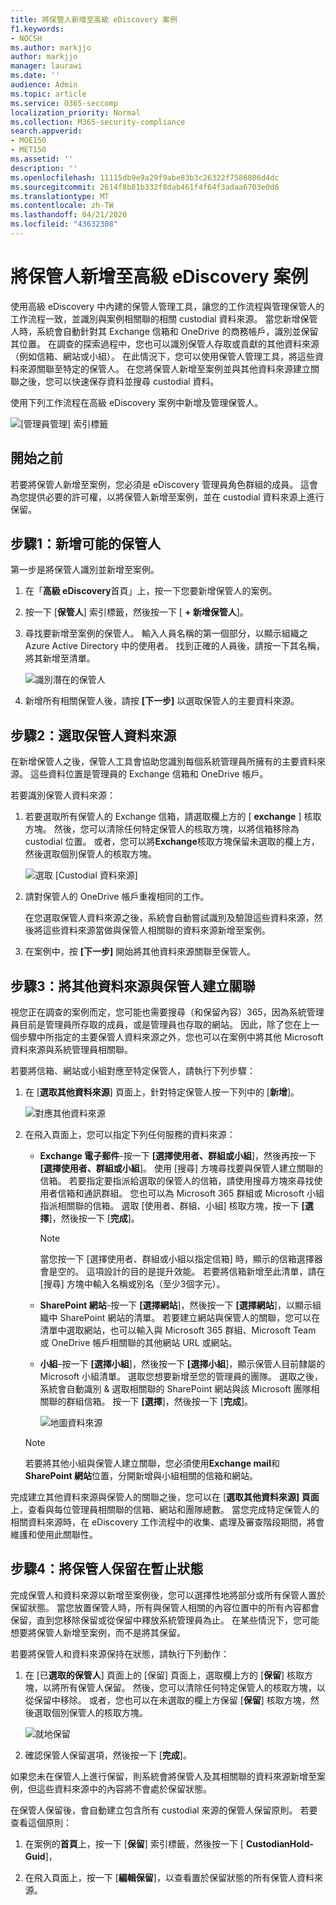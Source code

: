 ```yaml
---
title: 將保管人新增至高級 eDiscovery 案例
f1.keywords:
- NOCSH
ms.author: markjjo
author: markjjo
manager: laurawi
ms.date: ''
audience: Admin
ms.topic: article
ms.service: O365-seccomp
localization_priority: Normal
ms.collection: M365-security-compliance
search.appverid:
- MOE150
- MET150
ms.assetid: ''
description: ''
ms.openlocfilehash: 11115db9e9a29f9abe83b3c26322f7586806d4dc
ms.sourcegitcommit: 2614f8b81b332f8dab461f4f64f3adaa6703e0d6
ms.translationtype: MT
ms.contentlocale: zh-TW
ms.lasthandoff: 04/21/2020
ms.locfileid: "43632308"
---
```

# <a name="add-custodians-to-an-advanced-ediscovery-case"></a>將保管人新增至高級 eDiscovery 案例

使用高級 eDiscovery 中內建的保管人管理工具，讓您的工作流程與管理保管人的工作流程一致，並識別與案例相關聯的相關 custodial 資料來源。 當您新增保管人時，系統會自動針對其 Exchange 信箱和 OneDrive 的商務帳戶，識別並保留其位置。 在調查的探索過程中，您也可以識別保管人存取或貢獻的其他資料來源（例如信箱、網站或小組）。 在此情況下，您可以使用保管人管理工具，將這些資料來源關聯至特定的保管人。 在您將保管人新增至案例並與其他資料來源建立關聯之後，您可以快速保存資料並搜尋 custodial 資料。

使用下列工作流程在高級 eDiscovery 案例中新增及管理保管人。 

![[管理員管理] 索引標籤](../media/CustodianMgtPage.png)

## <a name="before-you-begin"></a>開始之前

若要將保管人新增至案例，您必須是 eDiscovery 管理員角色群組的成員。 這會為您提供必要的許可權，以將保管人新增至案例，並在 custodial 資料來源上進行保留。


## <a name="step-1-add-potential-custodians"></a>步驟1：新增可能的保管人

第一步是將保管人識別並新增至案例。

1. 在「**高級 eDiscovery**首頁」上，按一下您要新增保管人的案例。 
 
2. 按一下 [**保管人**] 索引標籤，然後按一下 [ **+ 新增保管人**]。

3. 尋找要新增至案例的保管人。 輸入人員名稱的第一個部分，以顯示組織之 Azure Active Directory 中的使用者。 找到正確的人員後，請按一下其名稱，將其新增至清單。

   ![識別潛在的保管人](../media/AddCustodianStep1.png)
 
4. 新增所有相關保管人後，請按 **[下一步]** 以選取保管人的主要資料來源。
  
## <a name="step-2-select-custodian-data-sources"></a>步驟2：選取保管人資料來源

在新增保管人之後，保管人工具會協助您識別每個系統管理員所擁有的主要資料來源。 這些資料位置是管理員的 Exchange 信箱和 OneDrive 帳戶。 

若要識別保管人資料來源： 

1. 若要選取所有保管人的 Exchange 信箱，請選取欄上方的 [ **exchange** ] 核取方塊。 然後，您可以清除任何特定保管人的核取方塊，以將信箱移除為 custodial 位置。 或者，您可以將**Exchange**核取方塊保留未選取的欄上方，然後選取個別保管人的核取方塊。 
 
   ![選取 [Custodial 資料來源]](../media/AddCustodianStep2.png)
 
2. 請對保管人的 OneDrive 帳戶重複相同的工作。 

    在您選取保管人資料來源之後，系統會自動嘗試識別及驗證這些資料來源，然後將這些資料來源當做與保管人相關聯的資料來源新增至案例。
 
4. 在案例中，按 **[下一步]** 開始將其他資料來源關聯至保管人。

## <a name="step-3-associate-additional-data-sources-to-a-custodian"></a>步驟3：將其他資料來源與保管人建立關聯

視您正在調查的案例而定，您可能也需要搜尋（和保留內容）365，因為系統管理員目前是管理員所存取的成員，或是管理員也存取的網站。 因此，除了您在上一個步驟中所指定的主要保管人資料來源之外，您也可以在案例中將其他 Microsoft 資料來源與系統管理員相關聯。 

若要將信箱、網站或小組對應至特定保管人，請執行下列步驟：

1. 在 [**選取其他資料來源**] 頁面上，針對特定保管人按一下列中的 [**新增**]。 
  
   ![對應其他資料來源](../media/AddCustodianStep3.PNG)

2. 在飛入頁面上，您可以指定下列任何服務的資料來源：
  
   -  **Exchange 電子郵件**-按一下 **[選擇使用者、群組或小組**]，然後再按一下 **[選擇使用者、群組或小組**]。 使用 [搜尋] 方塊尋找要與保管人建立關聯的信箱。 若要指定要指派給選取的保管人的信箱，請使用搜尋方塊來尋找使用者信箱和通訊群組。 您也可以為 Microsoft 365 群組或 Microsoft 小組指派相關聯的信箱。 選取 [使用者、群組、小組] 核取方塊，按一下 **[選擇**]，然後按一下 [**完成**]。

        > [!NOTE]
        > 當您按一下 [選擇使用者、群組或小組以指定信箱] 時，顯示的信箱選擇器會是空的。 這項設計的目的是提升效能。 若要將信箱新增至此清單，請在 [搜尋] 方塊中輸入名稱或別名（至少3個字元）。
     
     - **SharePoint 網站**-按一下 **[選擇網站**]，然後按一下 **[選擇網站**]，以顯示組織中 SharePoint 網站的清單。 若要建立網站與保管人的關聯，您可以在清單中選取網站，也可以輸入與 Microsoft 365 群組、Microsoft Team 或 OneDrive 帳戶相關聯的其他網站 URL 或網站。
     
     - **小組**–按一下 **[選擇小組**]，然後按一下 **[選擇小組**]，顯示保管人目前隸屬的 Microsoft 小組清單。 選取您想要新增至您的管理員的團隊。 選取之後，系統會自動識別 & 選取相關聯的 SharePoint 網站與該 Microsoft 團隊相關聯的群組信箱。 按一下 **[選擇**]，然後按一下 [**完成**]。

       ![地圖資料來源](../media/AddCustodianStep4.PNG)
        
      > [!NOTE]
      > 若要將其他小組與保管人建立關聯，您必須使用**Exchange mail**和**SharePoint 網站**位置，分開新增與小組相關的信箱和網站。

完成建立其他資料來源與保管人的關聯之後，您可以在 [**選取其他資料來源] 頁面**上，查看與每位管理員相關聯的信箱、網站和團隊總數。 當您完成特定保管人的相關資料來源時，在 eDiscovery 工作流程中的收集、處理及審查階段期間，將會維護和使用此關聯性。

## <a name="step-4-place-custodians-on-hold"></a>步驟4：將保管人保留在暫止狀態

完成保管人和資料來源以新增至案例後，您可以選擇性地將部分或所有保管人置於保留狀態。 當您放置保管人時，所有與保管人相關的內容位置中的所有內容都會保留，直到您移除保留或從保留中釋放系統管理員為止。 在某些情況下，您可能想要將保管人新增至案例，而不是將其保留。

若要將保管人和資料來源保持在狀態，請執行下列動作：

1. 在 [已**選取的保管人**] 頁面上的 [保留] 頁面上，選取欄上方的 [**保留**] 核取方塊，以將所有保管人保留。 然後，您可以清除任何特定保管人的核取方塊，以從保留中移除。 或者，您也可以在未選取的欄上方保留 [**保留**] 核取方塊，然後選取個別保管人的核取方塊。 
 
   ![就地保留](../media/AddCustodianStep5.PNG)

2. 確認保管人保留選項，然後按一下 [**完成**]。

如果您未在保管人上進行保留，則系統會將保管人及其相關聯的資料來源新增至案例，但這些資料來源中的內容將不會處於保留狀態。

在保管人保留後，會自動建立包含所有 custodial 來源的保管人保留原則。 若要查看這個原則：

1. 在案例的**首頁**上，按一下 [**保留**] 索引標籤，然後按一下 [ **CustodianHold-Guid**]，  

2. 在飛入頁面上，按一下 [**編輯保留**]，以查看置於保留狀態的所有保管人資料來源。


